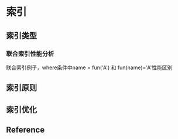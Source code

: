 # 索引

## 索引类型

### 联合索引性能分析

联合索引例子，where条件中name = fun('A') 和 fun(name)='A'性能区别

## 索引原则

## 索引优化

## Reference
